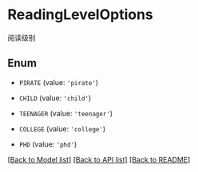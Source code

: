 # ReadingLevelOptions

阅读级别

## Enum

* `PIRATE` (value: `'pirate'`)

* `CHILD` (value: `'child'`)

* `TEENAGER` (value: `'teenager'`)

* `COLLEGE` (value: `'college'`)

* `PHD` (value: `'phd'`)

[[Back to Model list]](../README.md#documentation-for-models) [[Back to API list]](../README.md#documentation-for-api-endpoints) [[Back to README]](../README.md)


